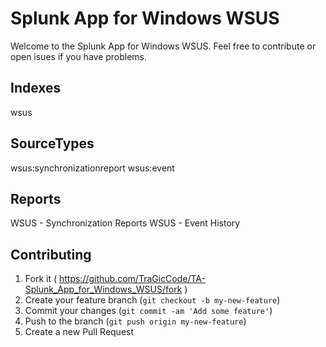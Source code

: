# Splunk App for Windows WSUS
Welcome to the Splunk App for Windows WSUS.  Feel free to contribute or open isues if you have problems.

## Indexes
wsus

## SourceTypes
wsus:synchronizationreport
wsus:event


## Reports
WSUS - Synchronization Reports
WSUS - Event History

## Contributing

1. Fork it ( https://github.com/TraGicCode/TA-Splunk_App_for_Windows_WSUS/fork )
2. Create your feature branch (`git checkout -b my-new-feature`)
3. Commit your changes (`git commit -am 'Add some feature'`)
4. Push to the branch (`git push origin my-new-feature`)
5. Create a new Pull Request